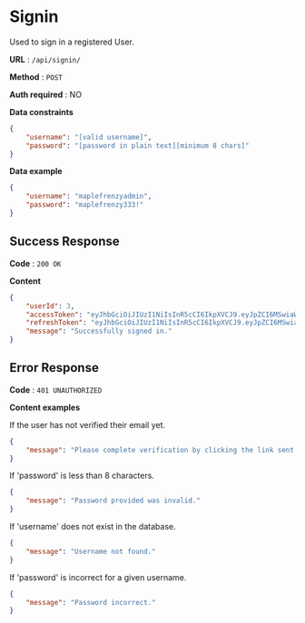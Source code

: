 # Signin

Used to sign in a registered User.

**URL** : `/api/signin/`

**Method** : `POST`

**Auth required** : NO

**Data constraints**

```json
{
    "username": "[valid username]",
    "password": "[password in plain text][minimum 8 chars]"
}
```

**Data example**

```json
{
    "username": "maplefrenzyadmin",
    "password": "maplefrenzy333!"
}
```

## Success Response

**Code** : `200 OK`

**Content**

```json
{
    "userId": 3,
    "accessToken": "eyJhbGciOiJIUzI1NiIsInR5cCI6IkpXVCJ9.eyJpZCI6MSwiaWF0IjoxNzEyODYwNjM3LCJleHAiOjE3MTI4NjA5Mzd9.ubcK8_oWF_fKFg1iiNP01cDzOtvaC0Zpx1qkajNvAWA",
    "refreshToken": "eyJhbGciOiJIUzI1NiIsInR5cCI6IkpXVCJ9.eyJpZCI6MSwiaWF0IjoxNzEyODYwNjM3LCJleHAiOjE3MTI4NjQyMzd9._1YsYCUDSTmsLtCxArB9z6tYYnIEn170ZUTXo58clAc",
    "message": "Successfully signed in."
}
```

## Error Response

**Code** : `401 UNAUTHORIZED`

**Content examples**

If the user has not verified their email yet.

```json
{
    "message": "Please complete verification by clicking the link sent to the email."
}

```
If 'password' is less than 8 characters.

```json
{
    "message": "Password provided was invalid."
}
```

If 'username' does not exist in the database.

```json
{
    "message": "Username not found."
}
```

If 'password' is incorrect for a given username.

```json
{
    "message": "Password incorrect."
}
```